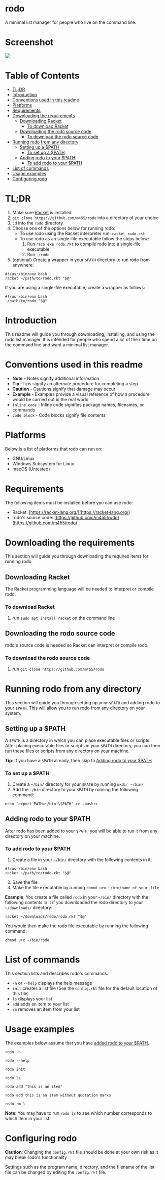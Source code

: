 # rodo

A minimal list manager for people who live on the command line.

# Screenshot

![](screenshot.png)

# Table of Contents

- [TL;DR](#tldr)
- [Introduction](#introduction)
- [Conventions used in this readme](#conventions-used-in-this-readme)
- [Platforms](#platforms)
- [Requirements](#requirements)
- [Downloading the requirements](#downloading-the-requirements)
    - [Downloading Racket](#downloading-racket)
        - [To download Racket](#to-download-racket)
    - [Downloading the rodo source code](#downloading-the-rodo-source-code)
        - [To download the rodo source code](#to-download-the-rodo-source-code)
- [Running rodo from any directory](#downloading-rodo-from-any-directory)
    - [Setting up a $PATH](#setting-up-a-path)
        - [To set up a $PATH](#to-set-up-a-path)
    - [Adding rodo to your $PATH](#adding-rodo-to-your-path)
        - [To add rodo to your $PATH](#to-add-rodo-to-your-path)
- [List of commands](#list-of-commands)
- [Usage examples](#usage-examples)
- [Configuring rodo](#configuring-rodo)

# TL;DR

1. Make sure [Racket](https://racket-lang.org/) is installed
2. `git clone https://github.com/m455/rodo` into a directory of your choice
3. `cd` into the `rodo` directory
4. Choose one of the options below for running rodo:
    * To use rodo using the Racket interpreter run: `racket rodo.rkt`
    * To use rodo as an single-file executable follow the steps below:
        1. Run `raco exe rodo.rkt` to compile rodo into a single-file executable
        2. Run `./rodo`
5. (optional) Create a wrapper in your `$PATH` directory to run rodo from anywhere:

```
#!/usr/bin/env bash
racket ~/path/to/rodo.rkt "$@"
```

If you are using a single-file executable, create a wrapper as follows:

```
#!/usr/bin/env bash
~/path/to/rodo "$@"
```

# Introduction

This readme will guide you through downloading, installing, and using the rodo
list manager. It is intended for people who spend a lot of their time on the
command line and want a minimal list manager.

# Conventions used in this readme

* **Note** - Notes signify additional information
* **Tip**- Tips signify an alternate procedure for completing a step
* **Caution** - Cautions signify that damage may occur
* **Example** - Examples provide a visual reference of how a procedure would be carried out in the real world
* `Inline code` - Inline code signifies package names, filenames, or commands
* ```Code block``` - Code blocks signify file contents

# Platforms

Below is a list of platforms that rodo can run on:

* GNU/Linux
* Windows Subsystem for Linux
* macOS (Untested)

# Requirements

The following items must be installed before you can use rodo:

* Racket: [https://racket-lang.org/](https://racket-lang.org/)
* rodo's source code: [https://github.com/m455/rodo](https://github.com/m455/rodo)

# Downloading the requirements

This section will guide you through downloading the required items for running
rodo.

## Downloading Racket

The Racket programming language will be needed to interpret or compile rodo.

### To download Racket

1. run `sudo apt install racket` on the command line

## Downloading the rodo source code

rodo's source code is needed so Racket can interpret or compile rodo.

### To download the rodo source code

1. run `git clone https://github.com/m455/rodo`

# Running rodo from any directory

This section will guide you through setting up your `$PATH` and adding rodo to
your `$PATH`. This will allow you to run rodo from any directory on your system.

## Setting up a $PATH

A `$PATH` is a directory in which you can place executable files or scripts.
After placing executable files or scripts in your `$PATH` directory, you can
then run these files or scripts from any directory on your machine.

**Tip**: If you have a `$PATH` already, then skip to [Adding rodo to your
$PATH](#adding-rodo-to-your-path)

### To set up a $PATH

1. Create a `~/bin/` directory for your `$PATH` by running `mkdir ~/bin/`
2. Add the `~/bin` directory to your `$PATH` by running the following command:

```
echo "export PATH=~/bin:\$PATH" >> .bashrc
```

## Adding rodo to your $PATH

After rodo has been added to your `$PATH`, you will be able to run it from any
directory on your machine.

### To add rodo to your $PATH

1. Create a file in your `~/bin/` directory with the following contents in it:

```
#!/usr/bin/env bash
racket ~/path/to/rodo.rkt "$@"
```

2. Save the file
3. Make the file executable by running `chmod u+x ~/bin/name-of-your-file`

**Example**: You create a file called `rodo` in your `~/bin/` directory with
the following contents in it if you downloaded the rodo directory to your
`~/downloads/` directory:

```
racket ~/downloads/rodo/rodo.rkt "$@"
```

You would then make the rodo file executable by running the following
command:

```
chmod u+x ~/bin/rodo
```

# List of commands

This section lists and describes rodo's commands.

* `-h` or `--help` displays the help message
* `init` creates a list file (See the `config.rkt` file for the default location of this file)
* `ls` displays your list
* `add` adds an item to your list
* `rm` removes an item from your list

# Usage examples

The examples below assume that you have [added rodo to your $PATH](#adding-rodo-to-your-path).

`rodo -h`

`rodo --help`

`rodo init`

`rodo ls`

`rodo add "this is an item"`

`rodo add this is an item without quotation marks`

`rodo rm 1`

**Note**: You may have to run `rodo ls` to see which number corresponds to which item in your list.

# Configuring rodo

**Caution**: Changing the `config.rkt` file should be done at your own risk as it may break rodo's functionality

Settings such as the program name, directory, and the filename of the list
file can be changed by editing the `config.rkt` file.
